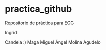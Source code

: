 # practica_github
Repositorio de práctica para EGG

Ingrid 


Candela :)
Maga
Miguel Ángel Molina Agudelo













